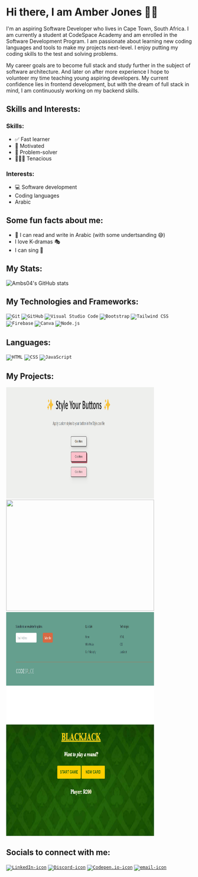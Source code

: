 <!--My Introduction -->
# Hi there, I am Amber Jones 🧕🏻
I'm an aspiring Software Developer who lives in Cape Town, South Africa. I am currently a student at CodeSpace Academy and am enrolled in the Software Development Program. I am passionate about learning new coding languages and tools to make my projects next-level. I enjoy putting my coding skills to the test and solving problems. 

My career goals are to become full stack and study further in the subject of software architecture. And later on after more experience I hope to volunteer my time teaching young aspiring developers. My current confidence lies in frontend development, but with the dream of full stack in mind, I am continuously working on my backend skills.
<!--Skills and Interests-->
## Skills and Interests:

### Skills:

* ✅ Fast learner
* 💪 Motivated
* 🧠 Problem-solver
* 👩🏻‍💻 Tenacious

### Interests:

* 💻 Software development
* Coding languages
* Arabic

<!--Fun facts about me -->
## Some fun facts about me:

* 📝 I can read and write in Arabic (with some undertsanding 😅)
* I love K-dramas 🎭
* I can sing 🎤

## My Stats:

![Ambs04's GitHub stats](https://github-readme-stats.vercel.app/api?username=ambs04&show_icons=true)

<!--Technologies and Frameworks -->
## My Technologies and Frameworks:
<div >
	<code><img width="50" src="https://user-images.githubusercontent.com/25181517/192108372-f71d70ac-7ae6-4c0d-8395-51d8870c2ef0.png" alt="Git" title="Git"/></code>
	<code><img width="50" src="https://user-images.githubusercontent.com/25181517/192108374-8da61ba1-99ec-41d7-80b8-fb2f7c0a4948.png" alt="GitHub" title="GitHub"/></code>
	<code><img width="50" src="https://user-images.githubusercontent.com/25181517/192108891-d86b6220-e232-423a-bf5f-90903e6887c3.png" alt="Visual Studio Code" title="Visual Studio Code"/></code>
	<code><img width="50" src="https://user-images.githubusercontent.com/25181517/183898054-b3d693d4-dafb-4808-a509-bab54cf5de34.png" alt="Bootstrap" title="Bootstrap"/></code>
	<code><img width="50" src="https://user-images.githubusercontent.com/25181517/202896760-337261ed-ee92-4979-84c4-d4b829c7355d.png" alt="Tailwind CSS" title="Tailwind CSS"/></code>
	<code><img width="50" src="https://user-images.githubusercontent.com/25181517/189716855-2c69ca7a-5149-4647-936d-780610911353.png" alt="Firebase" title="Firebase"/></code>
	<code><img width="50" src="https://github-production-user-asset-6210df.s3.amazonaws.com/136815194/253220886-02494c7c-de6a-43a6-9293-6369696842ed.png" alt="Canva" title="Canva"/></code>
	<code><img width="50" src="https://user-images.githubusercontent.com/25181517/183568594-85e280a7-0d7e-4d1a-9028-c8c2209e073c.png" alt="Node.js" title="Node.js"/></code>
</div>

<!--Languages -->
## Languages:
<div>
 	<code><img width="50" src="https://user-images.githubusercontent.com/25181517/192158954-f88b5814-d510-4564-b285-dff7d6400dad.png" alt="HTML" title="HTML"/></code>
	<code><img width="50" src="https://user-images.githubusercontent.com/25181517/183898674-75a4a1b1-f960-4ea9-abcb-637170a00a75.png" alt="CSS" title="CSS"/></code>
	<code><img width="50" src="https://user-images.githubusercontent.com/25181517/117447155-6a868a00-af3d-11eb-9cfe-245df15c9f3f.png" alt="JavaScript" title="JavaScript"/></code>
	
</div>

<!--Projects showcase -->
## My Projects:
<img src="mod_5.gif" width="400" height="300"/> <img src="mod_7.gif" width="400" height="300"/>
<img src="mod_8.gif" width="400" height="300"/> <img src="mod_9.gif" width="400" height="300"/>

<!--Social Links -->
## Socials to connect with me:
<div>
	<code><a href="https://www.linkedin.com/in/amber-jones-9b8672324/"><img src="https://blakeoliver.com.au/wp-content/uploads/2023/06/vecteezy_linkedin-logo-png-linkedin-icon-transparent-png_18930585_835.png" alt="LinkedIn-icon" width="40px" height="40px"/></a></code>
 	<code><a href="https://discord.com/channels/@me"><img src="https://static.vecteezy.com/system/resources/previews/006/892/622/non_2x/discord-logo-icons-editorial-collection-free-vector.jpg" alt="Discord-icon" width="40px" height="40px"/></a></code>
  	<code><a href="https://codepen.io/AmberJones04"><img src="https://cdn.create.vista.com/api/media/small/470871910/stock-vector-outlined-shape-silver-plated-metallic-icon" alt="Codepen.io-icon" width="40px" height="40px"/></a></code>
	<code><a href="mailto:amberleejones2007@gmail.com"><img src="https://cdn.pixabay.com/photo/2014/04/03/09/58/email-309491_1280.png" alt="email-icon" width="40px" height="40px"/></a></code>
</div>
